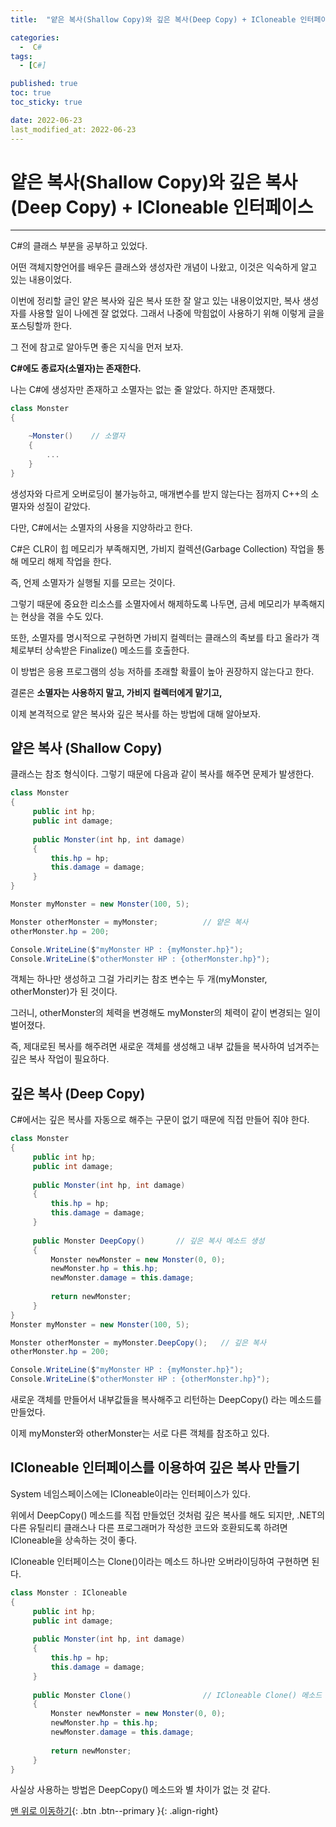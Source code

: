 ```yaml
---
title:  "얕은 복사(Shallow Copy)와 깊은 복사(Deep Copy) + ICloneable 인터페이스" 

categories:
  -  C#
tags:
  - [C#]

published: true
toc: true
toc_sticky: true

date: 2022-06-23
last_modified_at: 2022-06-23
---
```


# 얕은 복사(Shallow Copy)와 깊은 복사(Deep Copy) + ICloneable 인터페이스

---


C#의 클래스 부분을 공부하고 있었다.

어떤 객체지향언어를 배우든 클래스와 생성자란 개념이 나왔고, 이것은 익숙하게 알고 있는 내용이었다.

이번에 정리할 글인 얕은 복사와 깊은 복사 또한 잘 알고 있는 내용이었지만, 복사 생성자를 사용할 일이 나에겐 잘 없었다. 그래서 나중에 막힘없이 사용하기 위해 이렇게 글을 포스팅할까 한다.

그 전에 참고로 알아두면 좋은 지식을 먼저 보자.

**C#에도 종료자(소멸자)는 존재한다.**

나는 C#에 생성자만 존재하고 소멸자는 없는 줄 알았다. 하지만 존재했다.

```c#
class Monster
{

    ~Monster()    // 소멸자
    {
        ...
    }
}
```
생성자와 다르게 오버로딩이 불가능하고, 매개변수를 받지 않는다는 점까지 C++의 소멸자와 성질이 같았다.

다만, C#에서는 소멸자의 사용을 지양하라고 한다.

 

C#은 CLR이 힙 메모리가 부족해지면, 가비지 컬렉션(Garbage Collection) 작업을 통해 메모리 해제 작업을 한다.

즉, 언제 소멸자가 실행될 지를 모르는 것이다.

 

그렇기 때문에 중요한 리소스를 소멸자에서 해제하도록 나두면, 금세 메모리가 부족해지는 현상을 겪을 수도 있다.

또한, 소멸자를 명시적으로 구현하면 가비지 컬렉터는 클래스의 족보를 타고 올라가 객체로부터 상속받은 Finalize() 메소드를 호출한다. 

이 방법은 응용 프로그램의 성능 저하를 초래할 확률이 높아 권장하지 않는다고 한다.

 

결론은 **소멸자는 사용하지 말고, 가비지 컬렉터에게 맡기고,**

이제 본격적으로 얕은 복사와 깊은 복사를 하는 방법에 대해 알아보자.

## 얕은 복사 (Shallow Copy)
클래스는 참조 형식이다. 그렇기 때문에 다음과 같이 복사를 해주면 문제가 발생한다.
```c#
class Monster
{
     public int hp;
     public int damage;
     
     public Monster(int hp, int damage)
     {
         this.hp = hp;
         this.damage = damage;
     }
}

Monster myMonster = new Monster(100, 5);

Monster otherMonster = myMonster;          // 얕은 복사
otherMonster.hp = 200;

Console.WriteLine($"myMonster HP : {myMonster.hp}");
Console.WriteLine($"otherMonster HP : {otherMonster.hp}");
```
객체는 하나만 생성하고 그걸 가리키는 참조 변수는 두 개(myMonster, otherMonster)가 된 것이다.

그러니, otherMonster의 체력을 변경해도 myMonster의 체력이 같이 변경되는 일이 벌어졌다.

즉, 제대로된 복사를 해주려면 새로운 객체를 생성해고 내부 값들을 복사하여 넘겨주는 깊은 복사 작업이 필요하다.

## 깊은 복사 (Deep Copy)

C#에서는 깊은 복사를 자동으로 해주는 구문이 없기 때문에 직접 만들어 줘야 한다.

```c#
class Monster
{
     public int hp;
     public int damage;
     
     public Monster(int hp, int damage)
     {
         this.hp = hp;
         this.damage = damage;
     }
     
     public Monster DeepCopy()       // 깊은 복사 메소드 생성
     {
         Monster newMonster = new Monster(0, 0);
         newMonster.hp = this.hp;
         newMonster.damage = this.damage;
         
         return newMonster;
     }
}
Monster myMonster = new Monster(100, 5);

Monster otherMonster = myMonster.DeepCopy();   // 깊은 복사
otherMonster.hp = 200;

Console.WriteLine($"myMonster HP : {myMonster.hp}");
Console.WriteLine($"otherMonster HP : {otherMonster.hp}");
```
새로운 객체를 만들어서 내부값들을 복사해주고 리턴하는 DeepCopy() 라는 메소드를 만들었다.

이제 myMonster와 otherMonster는 서로 다른 객체를 참조하고 있다.

## ICloneable 인터페이스를 이용하여 깊은 복사 만들기

System 네임스페이스에는 ICloneable이라는 인터페이스가 있다.

위에서 DeepCopy() 메소드를 직접 만들었던 것처럼 깊은 복사를 해도 되지만, .NET의 다른 유틸리티 클래스나 다른 프로그래머가 작성한 코드와 호환되도록 하려면 ICloneable을 상속하는 것이 좋다.

ICloneable 인터페이스는 Clone()이라는 메소드 하나만 오버라이딩하여 구현하면 된다.

``` C#
class Monster : ICloneable
{
     public int hp;
     public int damage;
     
     public Monster(int hp, int damage)
     {
         this.hp = hp;
         this.damage = damage;
     }
     
     public Monster Clone()                // ICloneable Clone() 메소드 오버라이딩
     {
         Monster newMonster = new Monster(0, 0);
         newMonster.hp = this.hp;
         newMonster.damage = this.damage;
         
         return newMonster;
     }
}
```

사실상 사용하는 방법은 DeepCopy() 메소드와 별 차이가 없는 것 같다.

[맨 위로 이동하기](#){: .btn .btn--primary }{: .align-right}